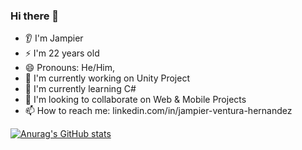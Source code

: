 ### Hi there 👋
- 👂 I'm Jampier
- ⚡ I'm 22 years old
- 😄 Pronouns: He/Him,
- 🔭 I'm currently working on Unity Project
- 🌱 I'm currently learning C#
- 👯 I'm looking to collaborate on Web & Mobile Projects
- 📫 How to reach me: linkedin.com/in/jampier-ventura-hernandez

[![Anurag's GitHub stats](https://github-readme-stats.vercel.app/api?username=anuraghazra&show_icons=true&theme=dracula)](https://github.com/anuraghazra/github-readme-stats)
